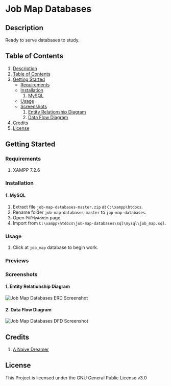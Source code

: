 # Job Map Databases

## Description

Ready to serve databases to study.

## Table of Contents

1. [Description](#description)
2. [Table of Contents](#table-of-contents)
3. [Getting Started](#getting-started)
   - [Requirements](#requirements)
   - [Installation](#installation)
     1. [MySQL](#1-mysql)
   - [Usage](#usage)
   - [Screenshots](#screenshots)
     1. [Entity Relationship Diagram](#1-entity-relationship-diagram)
     2. [Data Flow Diagram](#2-data-flow-diagram)
4. [Credits](#credits)
5. [License](#license)

## Getting Started

### Requirements

1. XAMPP 7.2.6

### Installation

#### 1. MySQL

1. Extract file ```job-map-databases-master.zip``` at ```C:\xampp\htdocs```.
2. Rename folder ```job-map-databases-master``` to ```jop-map-databases```.
3. Open ```PHPMyAdmin``` page.
4. Import from ```C:\xampp\htdocs\job-map-databases\sql\mysql\job_map.sql```.

### Usage

1. Click at ```job_map``` database to begin work.

### Previews

### Screenshots

#### 1. Entity Relationship Diagram

![Job Map Databases ERD Screenshot](https://justanaivedreamer.files.wordpress.com/2019/03/job-map-physical-erd.png)

#### 2. Data Flow Diagram

![Job Map Databases DFD Screenshot](https://justanaivedreamer.files.wordpress.com/2019/03/job-map-data-flow-diagram.png)

## Credits

1. [A Naive Dreamer](https://github.com/A-Naive-Dreamer)

## License

This Project is licensed under the GNU General Public License v3.0
